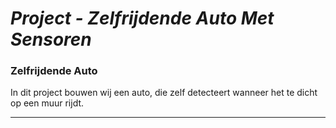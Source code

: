 # ***Project - Zelfrijdende Auto Met Sensoren***
### **Zelfrijdende Auto**
In dit project bouwen wij een auto, die zelf detecteert wanneer het te dicht op een muur rijdt.
_______________________________________________________________________________________________________________________________________________________________________
